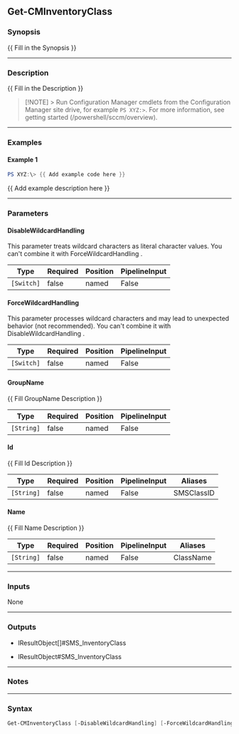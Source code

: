 Get-CMInventoryClass
--------------------




### Synopsis
{{ Fill in the Synopsis }}



---


### Description

{{ Fill in the Description }}



> [!NOTE] > Run Configuration Manager cmdlets from the Configuration Manager site drive, for example `PS XYZ:>`. For more information, see getting started (/powershell/sccm/overview).



---


### Examples
#### Example 1
```PowerShell
PS XYZ:\> {{ Add example code here }}
```
{{ Add example description here }}


---


### Parameters
#### **DisableWildcardHandling**

This parameter treats wildcard characters as literal character values. You can't combine it with ForceWildcardHandling .






|Type      |Required|Position|PipelineInput|
|----------|--------|--------|-------------|
|`[Switch]`|false   |named   |False        |



#### **ForceWildcardHandling**

This parameter processes wildcard characters and may lead to unexpected behavior (not recommended). You can't combine it with DisableWildcardHandling .






|Type      |Required|Position|PipelineInput|
|----------|--------|--------|-------------|
|`[Switch]`|false   |named   |False        |



#### **GroupName**

{{ Fill GroupName Description }}






|Type      |Required|Position|PipelineInput|
|----------|--------|--------|-------------|
|`[String]`|false   |named   |False        |



#### **Id**

{{ Fill Id Description }}






|Type      |Required|Position|PipelineInput|Aliases   |
|----------|--------|--------|-------------|----------|
|`[String]`|false   |named   |False        |SMSClassID|



#### **Name**

{{ Fill Name Description }}






|Type      |Required|Position|PipelineInput|Aliases  |
|----------|--------|--------|-------------|---------|
|`[String]`|false   |named   |False        |ClassName|





---


### Inputs
None





---


### Outputs
* IResultObject[]#SMS_InventoryClass


* IResultObject#SMS_InventoryClass






---


### Notes




---


### Syntax
```PowerShell
Get-CMInventoryClass [-DisableWildcardHandling] [-ForceWildcardHandling] [-GroupName <String>] [-Id <String>] [-Name <String>] [<CommonParameters>]
```
